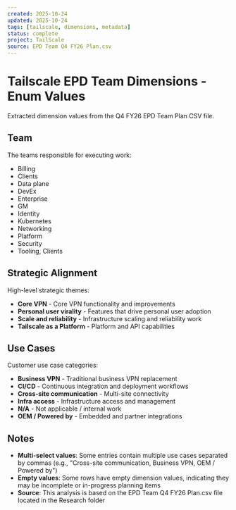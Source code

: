 ```yaml
---
created: 2025-10-24
updated: 2025-10-24
tags: [tailscale, dimensions, metadata]
status: complete
project: TailScale
source: EPD Team Q4 FY26 Plan.csv
---
```


# Tailscale EPD Team Dimensions - Enum Values

Extracted dimension values from the Q4 FY26 EPD Team Plan CSV file.

## Team

The teams responsible for executing work:

- Billing
- Clients
- Data plane
- DevEx
- Enterprise
- GM
- Identity
- Kubernetes
- Networking
- Platform
- Security
- Tooling, Clients

## Strategic Alignment

High-level strategic themes:

- **Core VPN** - Core VPN functionality and improvements
- **Personal user virality** - Features that drive personal user adoption
- **Scale and reliability** - Infrastructure scaling and reliability work
- **Tailscale as a Platform** - Platform and API capabilities

## Use Cases

Customer use case categories:

- **Business VPN** - Traditional business VPN replacement
- **CI/CD** - Continuous integration and deployment workflows
- **Cross-site communication** - Multi-site connectivity
- **Infra access** - Infrastructure access and management
- **N/A** - Not applicable / internal work
- **OEM / Powered by** - Embedded and partner integrations

## Notes

- **Multi-select values**: Some entries contain multiple use cases separated by commas (e.g., "Cross-site communication, Business VPN, OEM / Powered by")
- **Empty values**: Some rows have empty dimension values, indicating they may be incomplete or in-progress planning items
- **Source**: This analysis is based on the EPD Team Q4 FY26 Plan.csv file located in the Research folder
